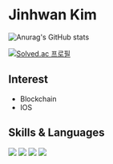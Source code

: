 # Jinhwan Kim

![Anurag's GitHub stats](https://github-readme-stats.vercel.app/api?username=harveydev24&show_icons=true&theme=dark)

[![Solved.ac
프로필](http://mazassumnida.wtf/api/v2/generate_badge?boj=koki0824)](https://solved.ac/koki0824)

## Interest
- Blockchain
- IOS

## Skills & Languages
<div>
  <img src="https://img.shields.io/badge/Python-3776AB.svg?&style=flat&logo=Python&logoColor=white"/>
  <img src="https://img.shields.io/badge/C++-00599C?style=flat&logo=c%2B%2B&logoColor=white"/>
  <img src="https://img.shields.io/badge/ROS-22314E?style=flat&logo=ROS&logoColor=white"/>
  <img src="https://img.shields.io/badge/Django-092E20?style=flat&logo=Django&logoColor=white"/>
</div>
